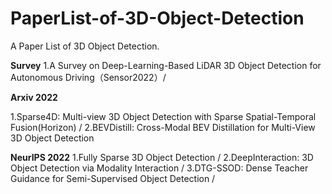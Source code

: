 # PaperList-of-3D-Object-Detection
A Paper List of 3D Object Detection.

**Survey**
1.A Survey on Deep-Learning-Based LiDAR 3D Object Detection for Autonomous Driving（Sensor2022）/

**Arxiv 2022**

1.Sparse4D: Multi-view 3D Object Detection with Sparse Spatial-Temporal Fusion(Horizon) /
2.BEVDistill: Cross-Modal BEV Distillation for Multi-View 3D Object Detection



**NeurIPS 2022**
1.Fully Sparse 3D Object Detection /
2.DeepInteraction: 3D Object Detection via Modality Interaction /
3.DTG-SSOD: Dense Teacher Guidance for Semi-Supervised Object Detection /

